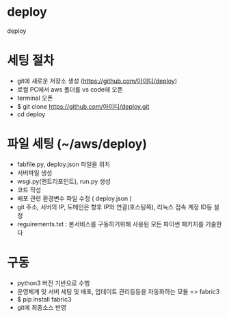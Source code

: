 # deploy
deploy

# 세팅 절차
- git에 새로운 저장소 생성 (https://github.com/아이디/deploy)
- 로컬 PC에서 aws 폴더를 vs code에 오픈
- terminal 오픈
- $ git clone https://github.com/아이디/deploy.git
- cd deploy

# 파일 세팅 (~/aws/deploy)
- fabfile.py, deploy.json 파일을 위치
- 서버파일 생성
- wsgi.py(엔트리포인트), run.py 생성
- 코드 작성
- 배포 관련 환경변수 파일 수정 ( deploy.json )
- git 주소, 서버의 IP, 도메인은 향후 IP와 연결(호스팅쪽), 리눅스 접속 계정 ID등 설정
- reguirements.txt : 본서비스를 구동하기위해 사용된 모든 파이썬 패키지를 기술한다

# 구동
- python3 버전 기반으로 수행
- 운영체계 및 서버 세팅 및 배포, 업데이트 관리등등을 자동화하는 모듈 => fabric3
- $ pip install fabric3
- git에 최종소스 반영
